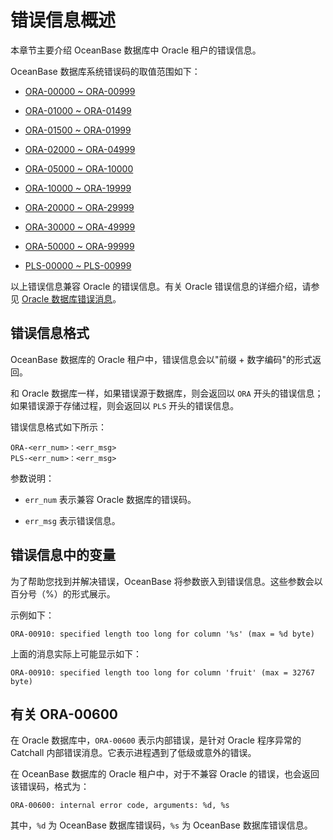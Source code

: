 # 错误信息概述

本章节主要介绍 OceanBase 数据库中 Oracle 租户的错误信息。

OceanBase 数据库系统错误码的取值范围如下：

* [ORA-00000 \~ ORA-00999](t2066237.md#topic-2066237)

* [ORA-01000 \~ ORA-01499](t2066377.md#topic-2066377)

* [ORA-01500 \~ ORA-01999](t2066422.md#topic-2066422)

* [ORA-02000 \~ ORA-04999](t2066633.md#topic-2066633)

* [ORA-05000 \~ ORA-10000](t2066702.md#topic-2066702)

* [ORA-10000 \~ ORA-19999](t2066711.md#topic-2066711)

* [ORA-20000 \~ ORA-29999](t2066755.md#topic-2066755)

* [ORA-30000 \~ ORA-49999](t2066799.md#topic-2066799)

* [ORA-50000 \~ ORA-99999](t2066878.md#topic-2066878)

* [PLS-00000 \~ PLS-00999](t2115008.md#topic-2115008)

以上错误信息兼容 Oracle 的错误信息。有关 Oracle 错误信息的详细介绍，请参见 [Oracle 数据库错误消息](https://docs.oracle.com/en/database/oracle/oracle-database/21/errmg/)。

## 错误信息格式

OceanBase 数据库的 Oracle 租户中，错误信息会以"前缀 + 数字编码"的形式返回。

和 Oracle 数据库一样，如果错误源于数据库，则会返回以 `ORA` 开头的错误信息；如果错误源于存储过程，则会返回以 `PLS` 开头的错误信息。

错误信息格式如下所示：

```unknow
ORA-<err_num>：<err_msg>
PLS-<err_num>：<err_msg>
```

参数说明：

* `err_num` 表示兼容 Oracle 数据库的错误码。

* `err_msg` 表示错误信息。

## 错误信息中的变量

为了帮助您找到并解决错误，OceanBase 将参数嵌入到错误信息。这些参数会以百分号（%）的形式展示。

示例如下：

```unknow
ORA-00910: specified length too long for column '%s' (max = %d byte)
```

上面的消息实际上可能显示如下：

```unknow
ORA-00910: specified length too long for column 'fruit' (max = 32767 byte)
```

## 有关 ORA-00600

在 Oracle 数据库中，`ORA-00600` 表示内部错误，是针对 Oracle 程序异常的 Catchall 内部错误消息。它表示进程遇到了低级或意外的错误。

在 OceanBase 数据库的 Oracle 租户中，对于不兼容 Oracle 的错误，也会返回该错误码，格式为：

```unknow
ORA-00600: internal error code, arguments: %d, %s
```

其中，`%d` 为 OceanBase 数据库错误码，`%s` 为 OceanBase 数据库错误信息。
